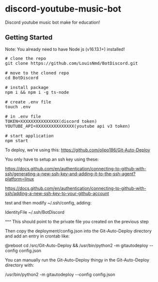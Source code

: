 # discord-youtube-music-bot

Discord youtube music bot make for education!

## Getting Started
Note: You already need to have Node js (v16.13.1+) installed!
<pre>
# clone the repo
git clone https://github.com/LouisNmd/BotDiscord.git

# move to the cloned repo
cd BotDiscord

# install package
npm i && npm i -g ts-node

# create .env file
touch .env

# in .env file
TOKEN=XXXXXXXXXXXXXXX(discord token)
YOUTUBE_API=XXXXXXXXXXXXXXX(youtube api v3 token)

# start application
npm start
</pre>

To deploy, we're using this: https://github.com/olipo186/Git-Auto-Deploy

You only have to setup an ssh key using these:

https://docs.github.com/en/authentication/connecting-to-github-with-ssh/generating-a-new-ssh-key-and-adding-it-to-the-ssh-agent?platform=linux

https://docs.github.com/en/authentication/connecting-to-github-with-ssh/adding-a-new-ssh-key-to-your-github-account

test
and then modify ~/.ssh/config, adding:

IdentityFile ~/.ssh/BotDiscord

^^^ This should point to the private file you created on the previous step

Then copy the deployment/config.json into the Git-Auto-Deploy directory and add an entry in crontab like:

@reboot cd /src/Git-Auto-Deploy && /usr/bin/python2 -m gitautodeploy --config config.json

You can manually run the Git-Auto-Deploy thingy in the Git-Auto-Deploy directory with:

/usr/bin/python2 -m gitautodeploy --config config.json
